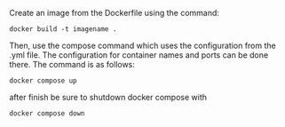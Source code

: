 Create an image from the Dockerfile using the command:

```shell
docker build -t imagename .
```
Then, use the compose command which uses the configuration from the .yml file. The configuration for container names and ports can be done there. The command is as follows:

```shell
docker compose up
```
after finish be sure to shutdown docker compose with

```shell
docker compose down
```
